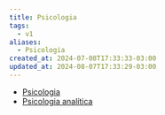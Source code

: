 ```yaml
---
title: Psicologia
tags:
  - v1
aliases:
  - Psicologia
created_at: 2024-07-08T17:33:33-03:00
updated_at: 2024-08-07T17:33:29-03:00
---
```

- [Psicologia](../rascunhos/2024/07/08/Psicologia.md)
- [Psicologia analítica](../rascunhos/2024/07/26/Psicologia_analitica.md)
